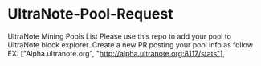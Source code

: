 # UltraNote-Pool-Request
UltraNote Mining Pools List 
Please use this repo to add your pool to UltraNote block explorer. 
Create a new PR posting your pool info as follow 
EX:
["Alpha.ultranote.org", "http://alpha.ultranote.org:8117/stats"],

